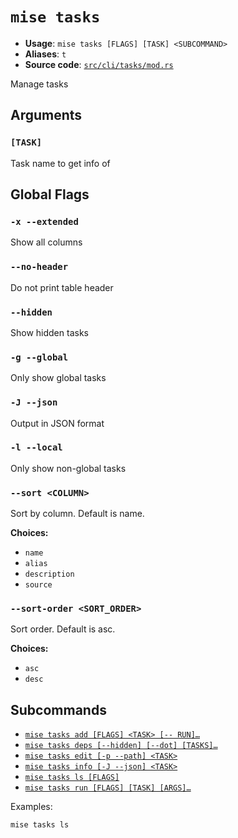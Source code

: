 # `mise tasks`

- **Usage**: `mise tasks [FLAGS] [TASK] <SUBCOMMAND>`
- **Aliases**: `t`
- **Source code**: [`src/cli/tasks/mod.rs`](https://github.com/jdx/mise/blob/main/src/cli/tasks/mod.rs)

Manage tasks

## Arguments

### `[TASK]`

Task name to get info of

## Global Flags

### `-x --extended`

Show all columns

### `--no-header`

Do not print table header

### `--hidden`

Show hidden tasks

### `-g --global`

Only show global tasks

### `-J --json`

Output in JSON format

### `-l --local`

Only show non-global tasks

### `--sort <COLUMN>`

Sort by column. Default is name.

**Choices:**

- `name`
- `alias`
- `description`
- `source`

### `--sort-order <SORT_ORDER>`

Sort order. Default is asc.

**Choices:**

- `asc`
- `desc`

## Subcommands

- [`mise tasks add [FLAGS] <TASK> [-- RUN]…`](/cli/tasks/add.md)
- [`mise tasks deps [--hidden] [--dot] [TASKS]…`](/cli/tasks/deps.md)
- [`mise tasks edit [-p --path] <TASK>`](/cli/tasks/edit.md)
- [`mise tasks info [-J --json] <TASK>`](/cli/tasks/info.md)
- [`mise tasks ls [FLAGS]`](/cli/tasks/ls.md)
- [`mise tasks run [FLAGS] [TASK] [ARGS]…`](/cli/tasks/run.md)

Examples:

```
mise tasks ls
```
